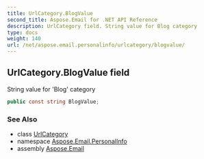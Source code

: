 ```yaml
---
title: UrlCategory.BlogValue
second_title: Aspose.Email for .NET API Reference
description: UrlCategory field. String value for Blog category
type: docs
weight: 140
url: /net/aspose.email.personalinfo/urlcategory/blogvalue/
---
```

## UrlCategory.BlogValue field

String value for 'Blog' category

```csharp
public const string BlogValue;
```

### See Also

* class [UrlCategory](../)
* namespace [Aspose.Email.PersonalInfo](../../urlcategory/)
* assembly [Aspose.Email](../../../)


